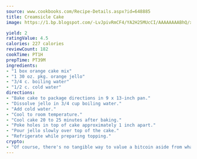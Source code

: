 ```yaml
---
source: www.cookbooks.com/Recipe-Details.aspx?id=648885
title: Creamsicle Cake
image: https://1.bp.blogspot.com/-LvJpivRmCF4/YA2H25MUcCI/AAAAAAAABhQ/xgndXuMf7Zopp5S4RExCblnSp5YGujfSQCLcBGAsYHQ/s320/8.png

yield: 2
ratingValue: 4.5
calories: 227 calories
reviewCount: 182
cookTime: PT1H
prepTime: PT39M
ingredients:
- "1 box orange cake mix"
- "1 30 oz. pkg. orange jello"
- "3/4 c. boiling water"
- "1/2 c. cold water"
directions:
- "Bake cake to package directions in 9 x 13-inch pan."
- "Dissolve jello in 3/4 cup boiling water."
- "Add cold water."
- "Cool to room temperature."
- "Cool cake 20 to 25 minutes after baking."
- "Poke holes in top of cake approximately 1 inch apart."
- "Pour jello slowly over top of the cake."
- "Refrigerate while preparing topping."
crypto:
- "Of course, there's no tangible way to value a bitcoin aside from what someone else believes it is worth."
---
```

